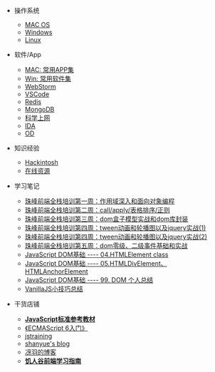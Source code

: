 - 操作系统
  - [MAC OS](/OS/MAC.md)
  - [Windows](/OS/Windows.md)
  - [Linux](/OS/Linux.md)

- 软件/App
  - [MAC: 常用APP集](/App/MacList.md)
  - [Win: 常用软件集](#)
  - [WebStorm](/App/WebStorm.md)
  - [VSCode](/App/VSCode.md)
  - [Redis](/App/redis.md)
  - [MongoDB](/App/mongodb.md)
  - [科学上网](/App/ss.md)
  - [IDA](#)
  - [OD](#)

- 知识经验
  - [Hackintosh](/Knowledge/Hackintosh.md)
  - [在线资源](/Knowledge/online.md)

- 学习笔记
  - [珠峰前端全栈培训第一周：作用域深入和面向对象编程](/Knowledge/FullStack/zf01.md)
  - [珠峰前端全栈培训第二周：call/apply/表格排序/正则](/Knowledge/FullStack/zf02.md)
  - [珠峰前端全栈培训第三周：dom盒子模型实战和dom库封装](/Knowledge/FullStack/zf03.md)
  - [珠峰前端全栈培训第四周：tween动画和轮播图以及jquery实战(1)](/Knowledge/FullStack/zf04-1.md)
  - [珠峰前端全栈培训第四周：tween动画和轮播图以及jquery实战(2)](Knowledge/FullStack/zf04-2.md)
  - [珠峰前端全栈培训第五周：dom零级、二级事件基础和实战](/Knowledge/FullStack/zf05.md) 
  - [JavaScript DOM基础 ---- 04.HTMLElement class](/notes/dom/base04.md)
  - [JavaScript DOM基础 ---- 05.HTMLDivElement、HTMLAnchorElement](/notes/dom/base05.md)
  - [JavaScript DOM基础 ---- 99. DOM 个人总结](/notes/dom/base99.md)
  - [VanillaJS小技巧总结](/notes/vanillaJS.md)


- 干货店铺
  - **[JavaScript标准参考教材](http://javascript.ruanyifeng.com/)**
  - [《ECMAScript 6入门》](http://es6.ruanyifeng.com/)
  - [jstraining](https://github.com/ruanyf/jstraining)
  - [shanyue's blog](https://github.com/shfshanyue/blog)
  - [冴羽的博客](https://github.com/mqyqingfeng/Blog)
  - **[饥人谷前端学习指南][1]**

  [1]: http://book.jirengu.com/fe/%E5%89%8D%E7%AB%AF%E5%9F%BA%E7%A1%80/index.html